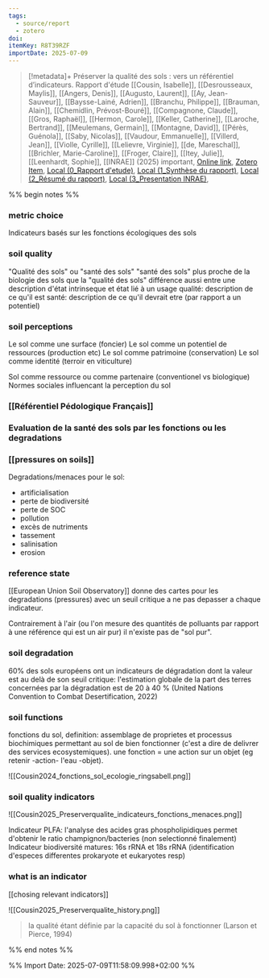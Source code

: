 ```yaml
---
tags:
  - source/report
  - zotero
doi: 
itemKey: R8T39RZF
importDate: 2025-07-09
---
```

>[!metadata]+
> Préserver la qualité des sols : vers un référentiel d’indicateurs. Rapport d'étude
> [[Cousin, Isabelle]], [[Desrousseaux, Maylis]], [[Angers, Denis]], [[Augusto, Laurent]], [[Ay, Jean-Sauveur]], [[Baysse-Lainé, Adrien]], [[Branchu, Philippe]], [[Brauman, Alain]], [[Chemidlin, Prévost-Bouré]], [[Compagnone, Claude]], [[Gros, Raphaël]], [[Hermon, Carole]], [[Keller, Catherine]], [[Laroche, Bertrand]], [[Meulemans, Germain]], [[Montagne, David]], [[Pérès, Guénola]], [[Saby, Nicolas]], [[Vaudour, Emmanuelle]], [[Villerd, Jean]], [[Violle, Cyrille]], [[Lelievre, Virginie]], [[de, Mareschal]], [[Brichler, Marie-Caroline]], [[Froger, Claire]], [[Itey, Julie]], [[Leenhardt, Sophie]], 
> [[INRAE]] (2025)
> important, 
> [Online link](https://hal.inrae.fr/hal-04934694), [Zotero Item](zotero://select/library/items/R8T39RZF), [Local (0_Rapport d'etude)](file://C:/Users/aburg/Documents/references/zotero/storage/JJZ3ZIAN/Cousin_Preserverqualite.pdf),  [Local (1_Synthèse du rapport)](file://C:/Users/aburg/Documents/references/zotero/storage/VTLY2455/Cousin2025_Preserverqualite-OCR_out.pdf),  [Local (2_Résumé du rapport)](file://C:/Users/aburg/Documents/references/zotero/storage/NP587WEF/Cousin2024_Preserverqualite.pdf),  [Local (3_Presentation INRAE)](file://C:/Users/aburg/Documents/references/zotero/storage/Q8PPJCHS/2025_05_26_IQS_ReunionDU-Dpt.pdf), 

%% begin notes %%
### metric choice
Indicateurs basés sur les fonctions écologiques des sols
### soil quality
"Qualité des sols" ou "santé des sols"
"santé des sols" plus proche de la biologie des sols que la "qualité des sols"
différence aussi entre une description d'état intrinseque et état lié à un usage
qualité: description de ce qu'il est
santé: description de ce qu'il devrait etre (par rapport a un potentiel)
### soil perceptions
Le sol comme une surface (foncier)
Le sol comme un potentiel de ressources (production etc)
Le sol comme patrimoine (conservation)
Le sol comme identité (terroir en viticulture)

Sol comme ressource ou comme partenaire (conventionel vs biologique)
Normes sociales influencant la perception du sol
### [[Référentiel Pédologique Français]]

### Evaluation de la santé des sols par les fonctions ou les degradations
### [[pressures on soils]]
Degradations/menaces pour le sol:
- artificialisation
- perte de biodiversité
- perte de SOC
- pollution
- excès de nutriments
- tassement
- salinisation
- erosion
### reference state
[[European Union Soil Observatory]] donne des cartes pour les degradations (pressures) avec un seuil critique a ne pas depasser a chaque indicateur.

Contrairement à l'air (ou l'on mesure des quantités de polluants par rapport à une référence qui est un air pur) il n'existe pas de "sol pur".
### soil degradation
60% des sols européens ont un indicateurs de dégradation dont la valeur est au delà de son seuil critique: l'estimation globale de la part des terres concernées par la dégradation est de 20 à 40 % (United Nations Convention to Combat Desertification, 2022)
### soil functions
fonctions du sol, definition: assemblage de proprietes et processus biochimiques permettant au sol de bien fonctionner (c'est a dire de delivrer des services ecosystemiques). une fonction = une action sur un objet (eg retenir -action- l'eau -objet).

![[Cousin2024_fonctions_sol_ecologie_ringsabell.png]]
### soil quality indicators
![[Cousin2025_Preserverqualite_indicateurs_fonctions_menaces.png]]

Indicateur PLFA: l'analyse des acides gras phospholipidiques permet d'obtenir le ratio champignon/bacteries (non selectionné finalement)
Indicateur biodiversité matures: 16s rRNA et 18s rRNA (identification d'especes differentes prokaryote et eukaryotes resp)
### what is an indicator
 [[chosing relevant indicators]]

![[Cousin2025_Preserverqualite_history.png]]

> la qualité étant définie par la capacité du sol à fonctionner (Larson et Pierce, 1994)

%% end notes %%

%% Import Date: 2025-07-09T11:58:09.998+02:00 %%
